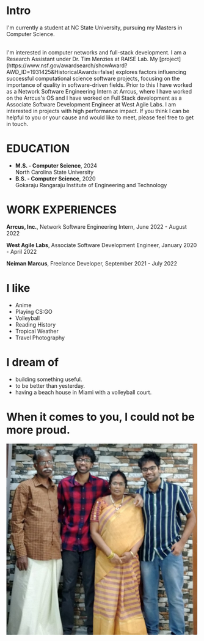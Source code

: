 
# Intro

I'm currently a student at NC State University, pursuing my Masters in Computer Science. 

<br>
I'm interested in computer networks and full-stack development. I am a Research Assistant under Dr. Tim Menzies at RAISE Lab. My [project](https://www.nsf.gov/awardsearch/showAward?AWD_ID=1931425&HistoricalAwards=false) explores factors influencing successful computational science software projects, focusing on the importance of quality in software-driven fields. Prior to this I have worked as a Network Software Engineering Intern at Arrcus, where I have  worked on the Arrcus's OS and I have worked on Full Stack development as a Associate Software Development Engineer at West Agile Labs. I am interested in projects with high performance impact. If you think I can be helpful to you or your cause and would like to meet, please feel free to get in touch.


# EDUCATION
- **M.S. - Computer Science**, 2024<br>
North Carolina State University
- **B.S. - Computer Science**, 2020<br>
Gokaraju Rangaraju Institute of Engineering and Technology

# WORK EXPERIENCES
**Arrcus, Inc.**, Network Software Engineering Intern, June 2022 - August 2022

**West Agile Labs**, Associate Software Development Engineer, January 2020 - April 2022

**Neiman Marcus**, Freelance Developer, September 2021 - July 2022

# I like

- Anime
- Playing CS:GO
- Volleyball
- Reading History 
- Tropical Weather
- Travel Photography


# I dream of

- building something useful.
- to be better than yesterday.
- having a beach house in Miami with a volleyball court.

# When it comes to you, I could not be more proud.

<img src="/images/projects/family.png" alt="Family" width="500" height="500" />
